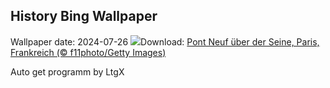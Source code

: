 ## History Bing Wallpaper
Wallpaper date: 2024-07-26
![](https://www.bing.com/th?id=OHR.PontNeuf_DE-DE3491182844_UHD.jpg&w=1000)Download: [Pont Neuf über der Seine, Paris, Frankreich (© f11photo/Getty Images)](https://www.bing.com/th?id=OHR.PontNeuf_DE-DE3491182844_UHD.jpg)

Auto get programm by LtgX
